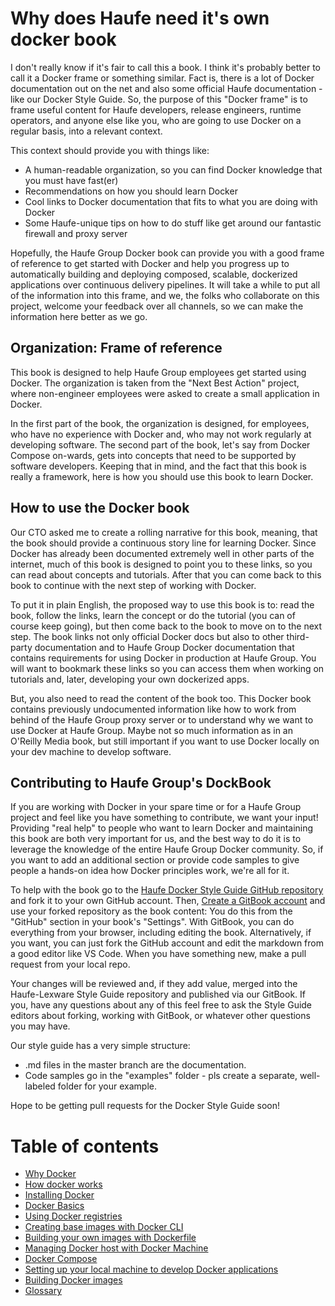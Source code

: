 # Why does Haufe need it's own docker book

I don't really know if it's fair to call this a book. I think it's probably better to call it a Docker frame or  something similar. Fact is, there is a lot of Docker documentation out on the net and also some official Haufe documentation - like our Docker Style Guide. So, the purpose of this "Docker frame" is to frame useful content for Haufe developers, release engineers, runtime operators, and anyone else like you, who are going to use Docker on a regular basis, into a relevant context.

This context should provide you with things like:

* A human-readable organization, so you can find Docker knowledge that you must have fast\(er\)
* Recommendations on how you should learn Docker
* Cool links to Docker documentation that fits to what you are doing with Docker
* Some Haufe-unique tips on how to do stuff like get around our fantastic firewall and proxy server

Hopefully, the Haufe Group Docker book can provide you with a good frame of reference to get started with Docker and help you progress up to automatically building and deploying composed, scalable, dockerized applications over continuous delivery pipelines. It will take a while to put all of the information into this frame, and we, the folks who collaborate on this project, welcome your feedback over all channels, so we can make the information here better as we go.

## Organization: Frame of reference

This book is designed to help Haufe Group employees get started using Docker. The organization is taken from the "Next Best Action" project, where non-engineer employees were asked to create a small application in Docker.

In the first part of the book, the organization is designed, for employees, who have no experience with Docker and, who may not work regularly at developing software. The second part of the book, let's say from Docker Compose on-wards, gets into concepts that need to be supported by software developers. Keeping that in mind, and the fact that this book is really a framework, here is how you should use this book to learn Docker.

## How to use the Docker book

Our CTO asked me to create a rolling narrative for this book, meaning, that the book should provide a continuous story line for learning Docker. Since Docker has already been documented extremely well in other parts of the internet, much of this book is designed to point you to these links, so you can read about concepts and tutorials. After that you can come back to this book to continue with the next step of working with Docker.

To put it in plain English, the proposed way to use this book is to: read the book, follow the links, learn the concept or do the tutorial \(you can of course keep going\), but then come back to the book to move on to the next step. The book links not only official Docker docs but also to other third-party documentation and to Haufe Group Docker documentation that contains requirements for using Docker in production at Haufe Group. You will want to bookmark these links so you can access them when working on tutorials and, later, developing your own dockerized apps.

But, you also need to read the content of the book too. This Docker book contains previously undocumented information like how to work from behind of the Haufe Group proxy server or to understand why we want to use Docker at Haufe Group. Maybe not so much information as in an O'Reilly Media book, but still important if you want to use Docker locally on your dev machine to develop software.

## Contributing to Haufe Group's DockBook

If you are working with Docker in your spare time or for a Haufe Group project and feel like you have something to contribute, we want your input! Providing "real help" to people who want to learn Docker and maintaining this book are both very important for us, and the best way to do it is to leverage the knowledge of the entire Haufe Group Docker community. So, if you want to add an additional section or provide code samples to give people a hands-on idea how Docker principles work, we're all for it.

To help with the book go to the [Haufe Docker Style Guide GitHub repository](https://github.com/Haufe-Lexware/docker-style-guide) and fork it to your own GitHub account. Then, [Create a GitBook account](https://www.gitbook.com) and use your forked repository as the book content: You do this from the "GitHub" section in your book's "Settings". With GitBook, you can do everything from your browser, including editing the book. Alternatively, if you want, you can just fork the GitHub account and edit the markdown from a good editor like VS Code. When you have something new, make a pull request from your local repo.

Your changes will be reviewed and, if they add value, merged into the Haufe-Lexware Style Guide repository and published via our GitBook. If you, have any questions about any of this feel free to ask the Style Guide editors about forking, working with GitBook, or whatever other questions you may have.

Our style guide has a very simple structure:

* .md files in the master branch are the documentation. 
* Code samples go in the "examples" folder - pls create a separate, well-labeled folder for your example.

Hope to be getting pull requests for the Docker Style Guide soon!

# Table of contents

* [Why Docker](why_docker.md)
* [How docker works](how_docker_works.md)
* [Installing Docker](installing_docker.md)
* [Docker Basics](docker_basics.md)
* [Using Docker registries](using_docker_registries.md)
* [Creating base images with Docker CLI](creating_base_images_with_docker_cli.md)
* [Building your own images with Dockerfile](building_your_own_images_with_dockerfile.md)
* [Managing Docker host with Docker Machine](managing_docker_hosts_with_docker_machine.md)
* [Docker Compose](docker_compose.md)
* [Setting up your local machine to develop Docker applications](setting-up-your-local-machine-to-develop-docker-applications.md)
* [Building Docker images](building_docker_infrastructure_and_applications.md)
* [Glossary](GLOSSARY.md)



